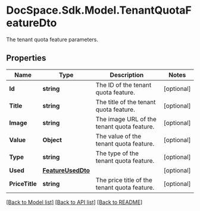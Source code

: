 # DocSpace.Sdk.Model.TenantQuotaFeatureDto
The tenant quota feature parameters.

## Properties

Name | Type | Description | Notes
------------ | ------------- | ------------- | -------------
**Id** | **string** | The ID of the tenant quota feature. | [optional] 
**Title** | **string** | The title of the tenant quota feature. | [optional] 
**Image** | **string** | The image URL of the tenant quota feature. | [optional] 
**Value** | **Object** | The value of the tenant quota feature. | [optional] 
**Type** | **string** | The type of the tenant quota feature. | [optional] 
**Used** | [**FeatureUsedDto**](FeatureUsedDto.md) |  | [optional] 
**PriceTitle** | **string** | The price title of the tenant quota feature. | [optional] 

[[Back to Model list]](../README.md#documentation-for-models) [[Back to API list]](../README.md#documentation-for-api-endpoints) [[Back to README]](../README.md)

